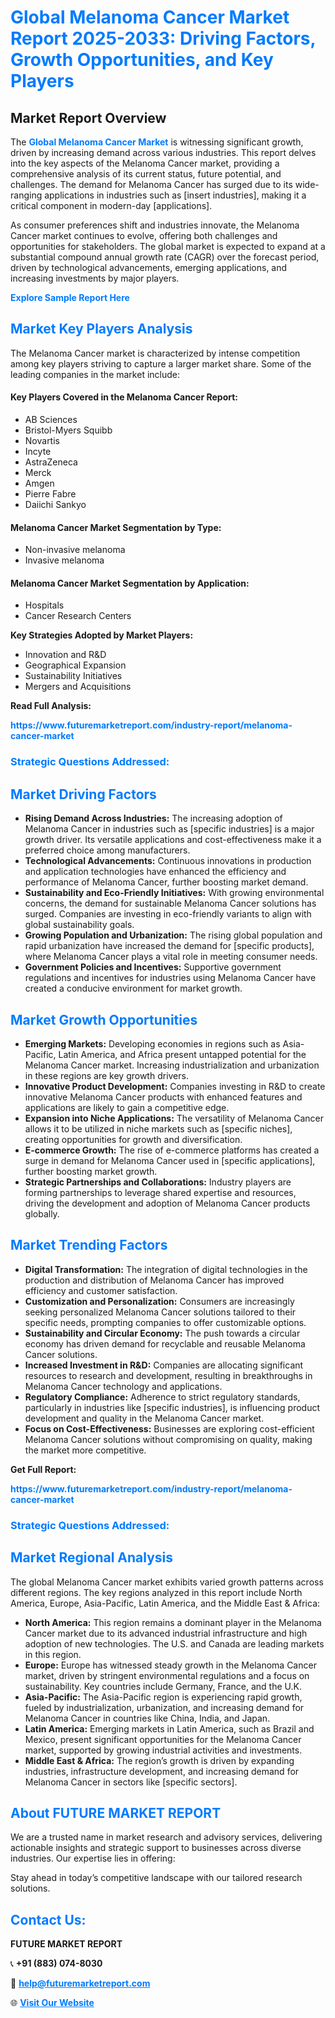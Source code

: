 <h1 style="color: #007BFF;">Global Melanoma Cancer Market Report 2025-2033: Driving Factors, Growth Opportunities, and Key Players</h1>

<section id="overview">
<h2>Market Report Overview</h2>
<p>The <a href="https://www.futuremarketreport.com/industry-report/melanoma-cancer-market" style="color: #007BFF; text-decoration: none;"><strong>Global Melanoma Cancer Market</strong></a> is witnessing significant growth, driven by increasing demand across various industries. This report delves into the key aspects of the Melanoma Cancer market, providing a comprehensive analysis of its current status, future potential, and challenges. The demand for Melanoma Cancer has surged due to its wide-ranging applications in industries such as [insert industries], making it a critical component in modern-day [applications].</p>
<p>As consumer preferences shift and industries innovate, the Melanoma Cancer market continues to evolve, offering both challenges and opportunities for stakeholders. The global market is expected to expand at a substantial compound annual growth rate (CAGR) over the forecast period, driven by technological advancements, emerging applications, and increasing investments by major players.</p>
</section>

<section id="overview">
<p><a href="https://www.futuremarketreport.com/request-sample/reportId=82738" style="color: #007BFF; text-decoration: none;"><strong>Explore Sample Report Here</strong></a></p>
</section>

<section id="key-players">
<h2 style="color: #007BFF;">Market Key Players Analysis</h2>
<p>The Melanoma Cancer market is characterized by intense competition among key players striving to capture a larger market share. Some of the leading companies in the market include:</p>
<h4>Key Players Covered in the Melanoma Cancer Report:</h4>
<ul><li>AB Sciences</li><li>Bristol-Myers Squibb</li><li>Novartis</li><li>Incyte</li><li>AstraZeneca</li><li>Merck</li><li>Amgen</li><li>Pierre Fabre</li><li>Daiichi Sankyo</li></ul>
<h4>Melanoma Cancer Market Segmentation by Type:</h4>
<ul><li>Non-invasive melanoma</li><li>Invasive melanoma</li></ul>

<h4>Melanoma Cancer Market Segmentation by Application:</h4>
<ul><li>Hospitals</li><li>Cancer Research Centers</li></ul>
<p><strong>Key Strategies Adopted by Market Players:</strong></p>
<ul>
<li>Innovation and R&D</li>
<li>Geographical Expansion</li>
<li>Sustainability Initiatives</li>
<li>Mergers and Acquisitions</li>
</ul>
</section>

<section>
<p><strong>Read Full Analysis: </strong></p><a href="https://www.futuremarketreport.com/industry-report/melanoma-cancer-market" style="color: #007BFF; text-decoration: none;"><strong>https://www.futuremarketreport.com/industry-report/melanoma-cancer-market</strong></a>
<h3 style="color: #007BFF;">Strategic Questions Addressed:</h3>
</section>

<section id="driving-factors">
<h2 style="color: #007BFF;">Market Driving Factors</h2>
<ul>
<li><strong>Rising Demand Across Industries:</strong> The increasing adoption of Melanoma Cancer in industries such as [specific industries] is a major growth driver. Its versatile applications and cost-effectiveness make it a preferred choice among manufacturers.</li>
<li><strong>Technological Advancements:</strong> Continuous innovations in production and application technologies have enhanced the efficiency and performance of Melanoma Cancer, further boosting market demand.</li>
<li><strong>Sustainability and Eco-Friendly Initiatives:</strong> With growing environmental concerns, the demand for sustainable Melanoma Cancer solutions has surged. Companies are investing in eco-friendly variants to align with global sustainability goals.</li>
<li><strong>Growing Population and Urbanization:</strong> The rising global population and rapid urbanization have increased the demand for [specific products], where Melanoma Cancer plays a vital role in meeting consumer needs.</li>
<li><strong>Government Policies and Incentives:</strong> Supportive government regulations and incentives for industries using Melanoma Cancer have created a conducive environment for market growth.</li>
</ul>
</section>

<section id="growth-opportunities">
<h2 style="color: #007BFF;">Market Growth Opportunities</h2>
<ul>
<li><strong>Emerging Markets:</strong> Developing economies in regions such as Asia-Pacific, Latin America, and Africa present untapped potential for the Melanoma Cancer market. Increasing industrialization and urbanization in these regions are key growth drivers.</li>
<li><strong>Innovative Product Development:</strong> Companies investing in R&D to create innovative Melanoma Cancer products with enhanced features and applications are likely to gain a competitive edge.</li>
<li><strong>Expansion into Niche Applications:</strong> The versatility of Melanoma Cancer allows it to be utilized in niche markets such as [specific niches], creating opportunities for growth and diversification.</li>
<li><strong>E-commerce Growth:</strong> The rise of e-commerce platforms has created a surge in demand for Melanoma Cancer used in [specific applications], further boosting market growth.</li>
<li><strong>Strategic Partnerships and Collaborations:</strong> Industry players are forming partnerships to leverage shared expertise and resources, driving the development and adoption of Melanoma Cancer products globally.</li>
</ul>
</section>

<section id="trending-factors">
<h2 style="color: #007BFF;">Market Trending Factors</h2>
<ul>
<li><strong>Digital Transformation:</strong> The integration of digital technologies in the production and distribution of Melanoma Cancer has improved efficiency and customer satisfaction.</li>
<li><strong>Customization and Personalization:</strong> Consumers are increasingly seeking personalized Melanoma Cancer solutions tailored to their specific needs, prompting companies to offer customizable options.</li>
<li><strong>Sustainability and Circular Economy:</strong> The push towards a circular economy has driven demand for recyclable and reusable Melanoma Cancer solutions.</li>
<li><strong>Increased Investment in R&D:</strong> Companies are allocating significant resources to research and development, resulting in breakthroughs in Melanoma Cancer technology and applications.</li>
<li><strong>Regulatory Compliance:</strong> Adherence to strict regulatory standards, particularly in industries like [specific industries], is influencing product development and quality in the Melanoma Cancer market.</li>
<li><strong>Focus on Cost-Effectiveness:</strong> Businesses are exploring cost-efficient Melanoma Cancer solutions without compromising on quality, making the market more competitive.</li>
</ul>
</section>

<section>
<p><strong>Get Full Report: </strong></p><a href="https://www.futuremarketreport.com/industry-report/melanoma-cancer-market" style="color: #007BFF; text-decoration: none;"><strong>https://www.futuremarketreport.com/industry-report/melanoma-cancer-market</strong></a>
<h3 style="color: #007BFF;">Strategic Questions Addressed:</h3>
</section>


<section id="regional-analysis">
<h2 style="color: #007BFF;">Market Regional Analysis</h2>
<p>The global Melanoma Cancer market exhibits varied growth patterns across different regions. The key regions analyzed in this report include North America, Europe, Asia-Pacific, Latin America, and the Middle East & Africa:</p>
<ul>
<li><strong>North America:</strong> This region remains a dominant player in the Melanoma Cancer market due to its advanced industrial infrastructure and high adoption of new technologies. The U.S. and Canada are leading markets in this region.</li>
<li><strong>Europe:</strong> Europe has witnessed steady growth in the Melanoma Cancer market, driven by stringent environmental regulations and a focus on sustainability. Key countries include Germany, France, and the U.K.</li>
<li><strong>Asia-Pacific:</strong> The Asia-Pacific region is experiencing rapid growth, fueled by industrialization, urbanization, and increasing demand for Melanoma Cancer in countries like China, India, and Japan.</li>
<li><strong>Latin America:</strong> Emerging markets in Latin America, such as Brazil and Mexico, present significant opportunities for the Melanoma Cancer market, supported by growing industrial activities and investments.</li>
<li><strong>Middle East & Africa:</strong> The region’s growth is driven by expanding industries, infrastructure development, and increasing demand for Melanoma Cancer in sectors like [specific sectors].</li>
</ul>
</section>

<footer>
<h2 style="color: #007BFF;">About FUTURE MARKET REPORT</h2>
<p>We are a trusted name in market research and advisory services, delivering actionable insights and strategic support to businesses across diverse industries. Our expertise lies in offering:</p>

<p>Stay ahead in today’s competitive landscape with our tailored research solutions.</p>

<h2 style="color: #007BFF;">Contact Us:</h2>
<p><strong>FUTURE MARKET REPORT</strong></p>
<p>📞 <strong>+91 (883) 074-8030</strong></p>
<p>📧 <strong><a href="mailto:help@futuremarketreport.com" style="color: #007BFF;">help@futuremarketreport.com</a></strong></p>
<p>🌐 <strong><a href="https://www.futuremarketreport.com/" style="color: #007BFF;">Visit Our Website</a></strong></p>
</footer>